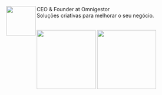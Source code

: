 <img align="left" width="80" src="https://omnigestor.com/images/logo.png">

<dl>
  <dt>CEO & Founder at Omnigestor</dt>
  <dd>Soluções criativas para melhorar o seu negócio.</dd>
</dl>



<br>

<div style="display: inline_block">
<img height="160em" src="https://github-readme-stats.vercel.app/api?username=dimersonmartins&show_icons=true&theme=nord"/>
<img height="160em" src="https://github-readme-stats-eight-theta.vercel.app/api/top-langs/?username=dimersonmartins&layout=compact&langs_count=8&theme=nord"/>
</div>
